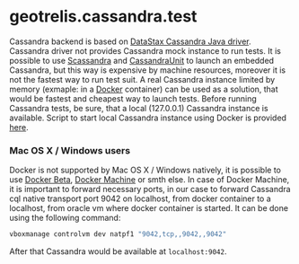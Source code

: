 # geotrelis.cassandra.test

Cassandra backend is based on [DataStax Cassandra Java driver](https://github.com/datastax/java-driver). 
Cassandra driver not provides Cassandra mock instance to run tests. It is possible to use [Scassandra](https://github.com/scassandra/scassandra-server) 
and [CassandraUnit](https://github.com/jsevellec/cassandra-unit) to launch an embedded Cassandra, but this way is expensive by machine resources, 
moreover it is not the fastest way to run test suit. A real Cassandra instance limited by memory (exmaple: in 
a [Docker](https://www.docker.com/) container) can be used as a solution, that would be fastest and cheapest way to launch tests. Before running Cassandra tests, be sure, that a local (127.0.0.1) 
Cassandra instance is available. Script to start local Cassandra instance using Docker is provided [here](https://github.com/pomadchin/geotrellis/blob/feature/cassandra-nmr/scripts/cassandraTestDB.sh).

### Mac OS X / Windows users

Docker is not supported by Mac OS X / Windows natively, it is possible to use [Docker Beta](https://beta.docker.com/), [Docker Machine](https://docs.docker.com/machine/) or smth else. 
In case of Docker Machine, it is important to forward necessary ports, in our case to forward Cassandra cql native transport port 9042 on localhost, from docker container to a localhost, 
from oracle vm where docker container is started. It can be done using the following command: 

```bash
vboxmanage controlvm dev natpf1 "9042,tcp,,9042,,9042"
```

After that Cassandra would be available at `localhost:9042`.

